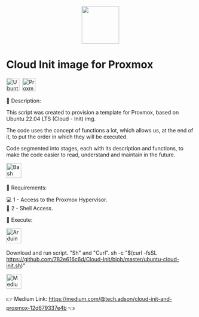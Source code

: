<div id="header" align="center">
  <img src="https://upload.wikimedia.org/wikipedia/commons/thumb/4/4b/Bash_Logo_Colored.svg/512px-Bash_Logo_Colored.svg.png?20180723054350" width="100"/>
</div>

<div id="header" align="left">
  <h1>
  Cloud Init image for Proxmox
</h1>
</div>

<div>
   <img src="https://www.svgrepo.com/show/355338/ubuntu.svg" title="Ubuntu"  alt="Ubuntu" width="35" height="35"/>&nbsp;
  <img src="https://www.svgrepo.com/show/331552/proxmox.svg" title="Proxmox" **alt="Proxmox" width="35" height="35"/>&nbsp;
</div>  

:bookmark_tabs: Description:

This script was created to provision a template for Proxmox, based on Ubuntu 22.04 LTS (Cloud - Init) img.

The code uses the concept of functions a lot, which allows us, at the end of it, to put the order in which they will be executed.

Code segmented into stages, each with its description and functions, to make the code easier to read, understand and maintain in the future.

<div>
   <img src="https://upload.wikimedia.org/wikipedia/commons/thumb/4/4b/Bash_Logo_Colored.svg/512px-Bash_Logo_Colored.svg.png?20180723054350" title="Bash"  alt="Bash" width="40" height="40"/>&nbsp;
</div>  

:pushpin: Requirements:

:computer: 1 - Access to the Proxmox Hypervisor.  
:shell: 2 - Shell Access.

:low_brightness: Execute:

<div>
   <img src="https://cdn-icons-png.flaticon.com/512/3079/3079162.png" title="Arduino"  alt="Arduino" width="40" height="40"/>&nbsp;
</div>

Download and run script. "Sh" and "Curl".
sh -c "$(curl -fsSL https://github.com/782e616c6d/Cloud-Init/blob/master/ubuntu-cloud-init.sh)" 

<div>
   <img src="https://iconmonstr.com/wp-content/g/gd/makefg.php?i=../releases/preview/2018/png/iconmonstr-medium-4.png&r=0&g=0&b=0" title="Medium"  alt="Medium" width="40" height="40"/>&nbsp;
</div>  

:point_right: Medium Link: 
https://medium.com/@tech.adson/cloud-init-and-proxmox-12d679337e4b
:point_left:

